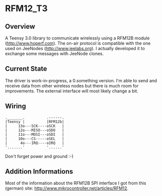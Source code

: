 RFM12_T3
========

## Overview ##
A Teensy 3.0 library to communicate wirelessly using a RFM12B module
(<http://www.hoperf.com>). The on-air protocol is compatible with the one used on
JeeNodes (<http://www.jeelabs.org>). I actually developed it to exchange some messages
with JeeNode clones.

## Current State ##
The driver is work-in-progress, a 0.something version. I'm able to send and receive data
from other wireless nodes but there is much room for improvements. The external interface
will most likely change a bit.

## Wiring ##

	._______.          .------.
	|Teensy |          |RFM12b|
	|     13o---SCK----oSCK   |
	|     12o---MISO---oSDO   |
	|     11o---MOSI---oSDI   |
	|     10o---CS-----oSEL   |
	|      4o---IRQ----oIRQ   |
	'.......'          '......'
Don't forget power and ground :-)

## Addition Informations ##
Most of the information about the RFM12B SPI interface I got from this (german) site:
<http://www.mikrocontroller.net/articles/RFM12>.